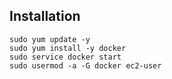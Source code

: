 ## Installation

````
sudo yum update -y
sudo yum install -y docker
sudo service docker start
sudo usermod -a -G docker ec2-user
````
